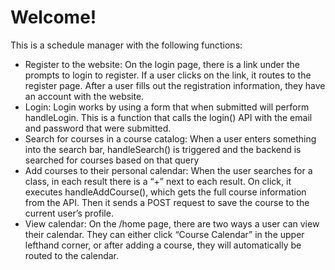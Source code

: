 # Welcome! #
This is a schedule manager with the following functions:
* Register to the website: On the login page, there is a link under the
prompts to login to register. If a user clicks on the link, it routes to the
register page. After a user fills out the registration information, they have
an account with the website.
* Login: Login works by using a form that when submitted will perform
handleLogin. This is a function that calls the login() API with the email and
password that were submitted.
* Search for courses in a course catalog: When a user enters something
into the search bar, handleSearch() is triggered and the backend is
searched for courses based on that query
* Add courses to their personal calendar: When the user searches for a
class, in each result there is a “+” next to each result. On click, it executes
handleAddCourse(), which gets the full course information from the API.
Then it sends a POST request to save the course to the current user’s
profile.
* View calendar: On the /home page, there are two ways a user can view
their calendar. They can either click “Course Calendar” in the upper
lefthand corner, or after adding a course, they will automatically be routed
to the calendar.
